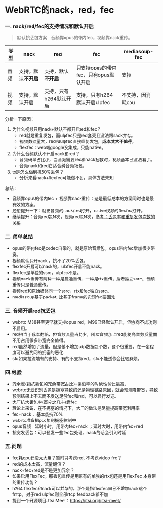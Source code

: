 # WebRTC的nack，red，fec

### 一. nack/red/fec的支持情况和默认开启
>默认抗丢包方案：音频靠opus的带内fec，视频靠nack重传。

类型 | nack | red | fec | mediasoup-fec
---|---|---|---|---
音频 | 支持，默认**不开启** | 支持，默认**不开启**|只支持opus的带内fec，只有opus默认开启|支持
视频 | 支持，默认开启 | 支持，只有h264默认开启| 支持，只有h264默认开启ulpfec|不支持，因消耗cpu

分析一下原因：
1. 为什么视频只用nack+默认不都开启red和fec？
    - red就是重复发包，而ulpfec只是red套壳且没法跟nack并存。
    - 视频数据量大，red和ulpfec直接重复发包，**成本太大不值得**。
    - flexfec：web端google没集成，只能native。
2. 为什么音频默认不开启nack和red？
    - 音频码率占比小，当音频需要red和nack拯救时，视频基本已没法看了。
    - 音频nack和red它适合纯音频场景。
3. tx是怎么做到抗50%丢包？
    - 分析来看nack+flexfec可能做不到，具体方法未知
 
总结：
- 音频靠opus的带内fec + 视频靠nack重传：这是最低成本的方案同时也是最有效的方案。
- 还想提升一下：就把音频的nack/red打开，native视频的flexfec打开。
- 继续提升：音频red包N次，视频red包N次，[参考：丢包率和重复发包次数的关系](丢包率和重复发包次数的关系.md)

### 二. 简单总结 
- opus的带内fec是codec自带的，就是原始音频包。opus带内fec增加很少带宽。
- 视频默认只开nack ，抗不了20%丢包。
- flexfec开启可以nack的，ulpfec开启不能nack。 
- flexfec是单独的ssrc，ulpfec不是。
- 视频nack重传有两种一种是普通重传，一种是rtx重传。后者独立ssrc。音频重传只是普通重传。
- 视频red和原始媒体同一个ssrc，rtx和fec独立ssrc。
- mediasoup基于packet, 比基于frame的实现fec要困难
 
### 三. 音频开启red抗丢包
- webrtc M88甚至更早就支持opus red，M99已经默认开启，但协商不成功则不启用。
- red相当于成本翻倍，但音频流量占比少，所以音频加上red能提高音频质量而不用占用很多带宽完全值得。
- red虽然增加了流量，但是他不增加udp数据包个数，这个很重要，在一定程度可以避免网络拥塞的恶化
- sfu如果拉流端有的支持、有的不支持red，sfu不能透传会比较麻烦。

### 四.经验
- 冗余度(指抗丢包的冗余带宽占比)=丢包率的时候性价比最高。
- webrtc无法识别丢包是拥塞导致的还是物理链路原因，就会预测降带宽，导致预测结果上不去而不发送足够fec和red，可以强行发送。
- 大厂抗大丢包率(百分之几十)靠fec
- 理论上来说，在不拥塞的情况下，大厂的做法是尽量提高带宽利用率
- fec+nack ，基本能抗70%
- webrtc准备把pcc加到拥塞控制中
- opus音频：延时小时，用带内fec+nack ；延时大时，用带内fec+red
- 抗突发丢包：可以预发一些fec包处理，nack的话会引入时延

### 五.问题
- fec耗cpu还没太大用？暂时只考虑red, 不考虑video fec？
- red的成本太高，流量翻倍？
- nack+fec+red是不是更加冗余？
- 如果启用FlexFec，那丢包重传是用原有的单独的rtx包还是用FlexFec 本身带的重传功能？
- h264 flexfec和nack可以并存的。那个是指flexfec自己不增加nack这个fmtp。对于red ulpfec则全部rtcp feedback都不加
- 提到一个开源项目Jitsi Meet：https://jitsi.org/jitsi-meet/